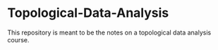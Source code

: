 # Topological-Data-Analysis
This repository is meant to be the notes on a topological data analysis course.
